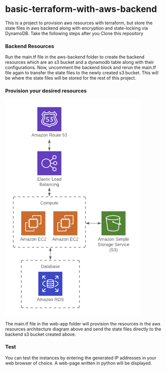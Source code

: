 # basic-terraform-with-aws-backend
This is a project to provision aws resources with terraform, but store the state files in aws backend along with encryption and state-locking via DynamoDB.
Take the following steps after you Clone this repository

### Backend Resources
Run the main.tf file in the aws-backend folder to create the backend resources which are an s3 bucket and a dynamodb table along with their configurations.
Now, uncomment the backend block and rerun the main.tf file again to transfer the state files to the newly created s3 bucket.
This will be where the state files will be stored for the rest of this project.


### Provision your desired resources
![Architecture Diagram](architecture.png)

The main.tf file in the web-app folder will provision the resources in the aws resources architecture diagram above and send the state files directly to the backend s3 bucket created above.

### Test
You can test the instances by entering the generated IP addresses in your web browser of choice. 
A web-page written in python will be displayed.
